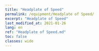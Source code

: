 ```yaml
---
title: "Headplate of Speed"
permalink: /equipment/Headplate of Speed/
excerpt: "Headplate of Speed"
last_modified_at: 2021-01-26
lang: en
ref: "Headplate of Speed.md"
toc: false
classes: wide
---
```


